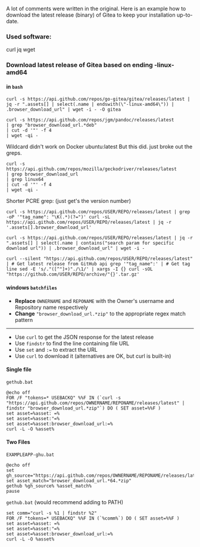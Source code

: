 A lot of comments were written in the original.
Here is an example how to download the latest release (binary) of Gitea to keep your installation up-to-date.

### Used software:

curl
jq
wget

### Download latest release of Gitea based on ending -linux-amd64

#### in `bash`
```shell
curl -s https://api.github.com/repos/go-gitea/gitea/releases/latest | jq -r ".assets[] | select(.name | endswith(\"-linux-amd64\")) | .browser_download_url" | wget -i - -O gitea
```

```shell
curl -s https://api.github.com/repos/jgm/pandoc/releases/latest
| grep "browser_download_url.*deb"
| cut -d '"' -f 4
| wget -qi -
```

Wildcard didn't work on Docker ubuntu:latest But this did. just broke out the greps. 

```shell
curl -s https://api.github.com/repos/mozilla/geckodriver/releases/latest
| grep browser_download_url
| grep linux64
| cut -d '"' -f 4
| wget -qi -
```

Shorter PCRE grep: (just get's the version number) 

```shell
curl -s https://api.github.com/repos/USER/REPO/releases/latest | grep -oP '"tag_name": "\K(.*)(?=")' curl -sL https://api.github.com/repos/USER/REPO/releases/latest | jq -r '.assets[].browser_download_url'
```

```shell
curl -s https://api.github.com/repos/USER/REPO/releases/latest | jq -r ".assets[] | select(.name | contains("search param for specific download url")) | .browser_download_url" | wget -i -
```

```shell
curl --silent "https://api.github.com/repos/USER/REPO/releases/latest" | # Get latest release from GitHub api grep '"tag_name":' | # Get tag line sed -E 's/."([^"]+)"./\1/' | xargs -I {} curl -sOL "https://github.com/USER/REPO/archive/"{}'.tar.gz'
```

#### windows `batchfiles`

* __Replace__ `OWNERNAME` and `REPONAME` with the Owner's username and Repository name respectively
* __Change__ `"browser_download_url.*zip"` to the appropriate regex match pattern
____
* Use `curl` to get the JSON response for the latest release
* Use `findstr` to find the line containing file URL
* Use `set` and `:=` to extract the URL
* Use `curl` to download it (alternatives are OK, but curl is built-in)

#### Single file ####

`gethub.bat`

```batch
@echo off
FOR /F "tokens=* USEBACKQ" %%F IN (`curl -s "https://api.github.com/repos/OWNERNAME/REPONAME/releases/latest" | findstr "browser_download_url.*zip"`) DO ( SET asset=%%F )
set asset=%asset: =%
set asset=%asset:"=%
set asset=%asset:browser_download_url:=%
curl -L -O %asset%
```
#### Two Files ####

`EXAMPLEAPP-ghu.bat`

```batch
@echo off
set gh_source="https://api.github.com/repos/OWNERNAME/REPONAME/releases/latest"
set asset_match="browser_download_url.*64.*zip"
gethub %gh_source% %asset_match%
pause
```
`gethub.bat` (would recommend adding to PATH)
```batch
set comm="curl -s %1 | findstr %2"
FOR /F "tokens=* USEBACKQ" %%F IN (`%comm%`) DO ( SET asset=%%F )
set asset=%asset: =%
set asset=%asset:"=%
set asset=%asset:browser_download_url:=%
curl -L -O %asset%
```